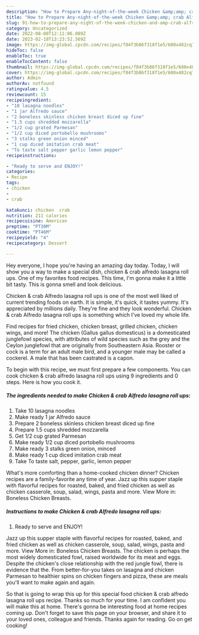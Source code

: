 ```yaml
---
description: "How to Prepare Any-night-of-the-week Chicken &amp;amp; crab Alfredo lasagna roll ups"
title: "How to Prepare Any-night-of-the-week Chicken &amp;amp; crab Alfredo lasagna roll ups"
slug: 91-how-to-prepare-any-night-of-the-week-chicken-and-amp-crab-alfredo-lasagna-roll-ups
category: Uncategorized
date: 2022-08-08T12:11:06.089Z
date: 2023-02-18T13:23:52.569Z
image: https://img-global.cpcdn.com/recipes/f84f3b86f318f1e5/680x482cq70/chicken-crab-alfredo-lasagna-roll-ups-recipe-main-photo.jpg
hideToc: false
enableToc: true
enableTocContent: false
thumbnail: https://img-global.cpcdn.com/recipes/f84f3b86f318f1e5/680x482cq70/chicken-crab-alfredo-lasagna-roll-ups-recipe-main-photo.jpg
cover: https://img-global.cpcdn.com/recipes/f84f3b86f318f1e5/680x482cq70/chicken-crab-alfredo-lasagna-roll-ups-recipe-main-photo.jpg
author: Admin
authorAv: notfound
ratingvalue: 4.5
reviewcount: 15
recipeingredient:
- "10 lasagna noodles"
- "1 jar Alfredo sauce"
- "2 boneless skinless chicken breast diced up fine"
- "1.5 cups shredded mozzarella"
- "1/2 cup grated Parmesan"
- "1/2 cup diced portobello mushrooms"
- "3 stalks green onion minced"
- "1 cup diced imitation crab meat"
- "To taste salt pepper garlic lemon pepper"
recipeinstructions:

- "Ready to serve and ENJOY!"
categories:
- Recipe
tags:
- chicken
- 
- crab

katakunci: chicken  crab 
nutrition: 211 calories
recipecuisine: American
preptime: "PT30M"
cooktime: "PT46M"
recipeyield: "4"
recipecategory: Dessert

---
```



Hey everyone, I hope you're having an amazing day today. Today, I will show you a way to make a special dish, chicken &amp; crab alfredo lasagna roll ups. One of my favorites food recipes. This time, I'm gonna make it a little bit tasty. This is gonna smell and look delicious.

Chicken &amp; crab Alfredo lasagna roll ups is one of the most well liked of current trending foods on earth. It is simple, it's quick, it tastes yummy. It's appreciated by millions daily. They're fine and they look wonderful. Chicken &amp; crab Alfredo lasagna roll ups is something which I've loved my whole life.

Find recipes for fried chicken, chicken breast, grilled chicken, chicken wings, and more! The chicken (Gallus gallus domesticus) is a domesticated junglefowl species, with attributes of wild species such as the grey and the Ceylon junglefowl that are originally from Southeastern Asia. Rooster or cock is a term for an adult male bird, and a younger male may be called a cockerel. A male that has been castrated is a capon.


To begin with this recipe, we must first prepare a few components. You can cook chicken &amp; crab alfredo lasagna roll ups using 9 ingredients and 0 steps. Here is how you cook it.

<!--inarticleads1-->

##### The ingredients needed to make Chicken &amp; crab Alfredo lasagna roll ups:

1. Take 10 lasagna noodles
1. Make ready 1 jar Alfredo sauce
1. Prepare 2 boneless skinless chicken breast diced up fine
1. Prepare 1.5 cups shredded mozzarella
1. Get 1/2 cup grated Parmesan
1. Make ready 1/2 cup diced portobello mushrooms
1. Make ready 3 stalks green onion, minced
1. Make ready 1 cup diced imitation crab meat
1. Take To taste salt, pepper, garlic, lemon pepper


What&#39;s more comforting than a home-cooked chicken dinner? Chicken recipes are a family-favorite any time of year. Jazz up this supper staple with flavorful recipes for roasted, baked, and fried chicken as well as chicken casserole, soup, salad, wings, pasta and more. View More in: Boneless Chicken Breasts. 

<!--inarticleads2-->

##### Instructions to make Chicken &amp; crab Alfredo lasagna roll ups:


1. Ready to serve and ENJOY!

Jazz up this supper staple with flavorful recipes for roasted, baked, and fried chicken as well as chicken casserole, soup, salad, wings, pasta and more. View More in: Boneless Chicken Breasts. The chicken is perhaps the most widely domesticated fowl, raised worldwide for its meat and eggs. Despite the chicken&#39;s close relationship with the red jungle fowl, there is evidence that the. From better-for-you takes on lasagna and chicken Parmesan to healthier spins on chicken fingers and pizza, these are meals you&#39;ll want to make again and again. 

So that is going to wrap this up for this special food chicken &amp; crab alfredo lasagna roll ups recipe. Thanks so much for your time. I am confident you will make this at home. There's gonna be interesting food at home recipes coming up. Don't forget to save this page on your browser, and share it to your loved ones, colleague and friends. Thanks again for reading. Go on get cooking!

